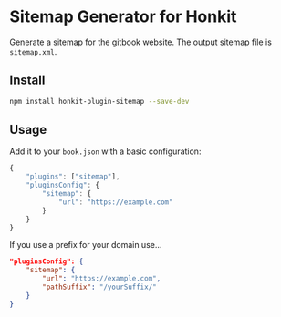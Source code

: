 # Sitemap Generator for Honkit

Generate a sitemap for the gitbook website. The output sitemap file is `sitemap.xml`.

## Install

```sh
npm install honkit-plugin-sitemap --save-dev
```

## Usage

Add it to your `book.json` with a basic configuration:

```js
{
    "plugins": ["sitemap"],
    "pluginsConfig": {
        "sitemap": {
            "url": "https://example.com"
        }
    }
}
```

If you use a prefix for your domain use...

```json
"pluginsConfig": {
    "sitemap": {
        "url": "https://example.com",
        "pathSuffix": "/yourSuffix/"
    }
}
```
